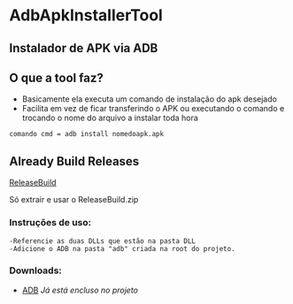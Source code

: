 # AdbApkInstallerTool

## Instalador de APK via ADB


## O que a tool faz?
* Basicamente ela executa um comando de instalação do apk desejado
* Facilita em vez de ficar transferindo o APK ou executando o comando e trocando o nome do arquivo a instalar toda hora

```
comando cmd = adb install nomedoapk.apk
```

## Already Build Releases
[ReleaseBuild](https://raw.githubusercontent.com/igordias2/AdbApkInstallerTool/master/ReleaseBuild.zip)

Só extrair e usar o ReleaseBuild.zip



### Instruções de uso:
```
-Referencie as duas DLLs que estão na pasta DLL
-Adicione o ADB na pasta "adb" criada na root do projeto.
```

### Downloads: 
* [ADB](https://dl.google.com/android/repository/platform-tools_r28.0.0-windows.zip) *Já está encluso no projeto*
